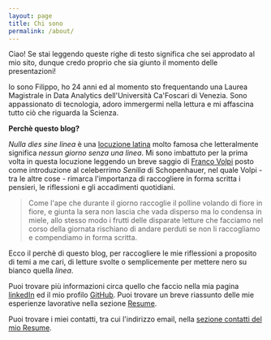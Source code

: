```yaml
---
layout: page
title: Chi sono
permalink: /about/
---
```


Ciao! Se stai leggendo queste righe di testo significa che sei approdato al mio
sito, dunque credo proprio che sia giunto il momento delle presentazioni! 

Io sono Filippo, ho 24 anni ed al momento sto frequentando una Laurea Magistrale
in Data Analytics dell'Università Ca'Foscari di Venezia. Sono appassionato di
tecnologia, adoro immergermi nella lettura e mi affascina tutto ciò che riguarda
la Scienza.

**Perchè questo blog?**

*Nulla dies sine linea* è una [locuzione latina](https://it.wikipedia.org/wiki/Nulla_dies_sine_linea)
molto famosa che letteralmente significa *nessun giorno senza una linea*.
Mi sono imbattuto per la prima volta in questa locuzione leggendo un breve saggio
di [Franco Volpi](https://it.wikipedia.org/wiki/Franco_Volpi_(filosofo)) posto
come introduzione al celeberrimo *Senilia* di Schopenhauer, nel quale Volpi - tra
le altre cose - rimarca l'importanza di raccogliere in forma scritta i pensieri,
le riflessioni e gli accadimenti quotidiani. 

> Come l'ape che durante il giorno raccoglie il polline volando di fiore in fiore,
> e giunta la sera non lascia che vada disperso ma lo condensa in miele, allo stesso
> modo i frutti delle disparate letture che facciamo nel corso della giornata rischiano
> di andare perduti se non li raccogliamo e compendiamo in forma scritta.

Ecco il perchè di questo blog, per raccogliere le mie riflessioni a proposito di
temi a me cari, di letture svolte o semplicemente per mettere nero su bianco quella
*linea*.

Puoi trovare più informazioni circa quello che faccio nella mia pagina
[linkedIn](https://it.linkedin.com/in/filippotolin) ed il mio profilo [GitHub](https://github.com/FiliTol).
Puoi trovare un breve riassunto delle mie esperienze lavorative nella sezione [Resume](/about/resume).

Puoi trovare i miei contatti, tra cui l'indirizzo email, nella [sezione contatti del mio Resume](/about/resume).


